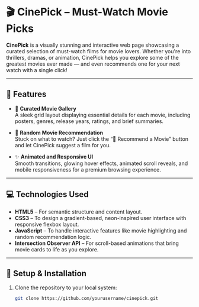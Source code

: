# 🎬 CinePick – Must-Watch Movie Picks

**CinePick** is a visually stunning and interactive web page showcasing a curated selection of must-watch films for movie lovers. Whether you're into thrillers, dramas, or animation, CinePick helps you explore some of the greatest movies ever made — and even recommends one for your next watch with a single click!

---

## 🌟 Features

- 🍿 **Curated Movie Gallery**  
  A sleek grid layout displaying essential details for each movie, including posters, genres, release years, ratings, and brief summaries.

- 🎲 **Random Movie Recommendation**  
  Stuck on what to watch? Just click the “🎥 Recommend a Movie” button and let CinePick suggest a film for you.

- ✨ **Animated and Responsive UI**  
  Smooth transitions, glowing hover effects, animated scroll reveals, and mobile responsiveness for a premium browsing experience.

---

## 💻 Technologies Used

- **HTML5** – For semantic structure and content layout.  
- **CSS3** – To design a gradient-based, neon-inspired user interface with responsive flexbox layout.  
- **JavaScript** – To handle interactive features like movie highlighting and random recommendation logic.  
- **Intersection Observer API** – For scroll-based animations that bring movie cards to life as you explore.

---

## 🚀 Setup & Installation

1. Clone the repository to your local system:

   ```bash
   git clone https://github.com/yourusername/cinepick.git

